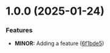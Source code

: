 # 1.0.0 (2025-01-24)


### Features

* **MINOR:** Adding a feature ([6f1bde5](https://github.com/John15321/my-package-321/commit/6f1bde5b459ec21d799d08b9305e644e2a9fbf17))

